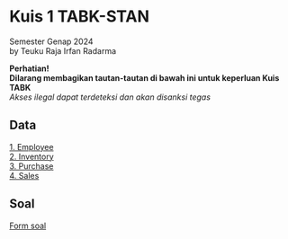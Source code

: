 # Kuis 1 TABK-STAN
Semester Genap 2024<br>
by Teuku Raja Irfan Radarma

**Perhatian!**<br>
**Dilarang membagikan tautan-tautan di bawah ini untuk keperluan Kuis TABK**<br>
_Akses ilegal dapat terdeteksi dan akan disanksi tegas_

## Data 
<a href="https://github.com/irfanradarma/TABK-STAN/raw/main/Kuis1/Employee.txt" target="_blank">1. Employee</a><br>
<a href="https://github.com/irfanradarma/TABK-STAN/raw/main/Kuis1/Inventory.pdf" target="_blank">2. Inventory</a><br>
<a href="https://github.com/irfanradarma/TABK-STAN/raw/main/Kuis1/Purchase.csv" target="_blank">3. Purchase</a><br>
<a href="https://github.com/irfanradarma/TABK-STAN/raw/main/Kuis1/Sales.csv" target="_blank">4. Sales</a><br>


## Soal
<a href="https://forms.gle/V8qNmoNoMPjt2EpP8" target="_blank">Form soal</a>
